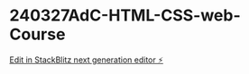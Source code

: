 # 240327AdC-HTML-CSS-web-Course

[Edit in StackBlitz next generation editor ⚡️](https://stackblitz.com/~/github.com/Vger0/240327AdC-HTML-CSS-web-Course)